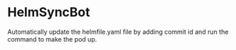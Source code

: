 # HelmSyncBot
Automatically update the helmfile.yaml file by adding commit id  and run the command to make the pod up.
